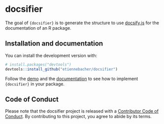 
# docsifier

<!-- badges: start -->

<!-- badges: end -->

The goal of `{docsifier}` is to generate the structure to use
[docsify.js](https://docsify.js.org/#/) for the documentation of an R
package.

## Installation and documentation

You can install the development version with:

``` r
# install.packages("devtools")
devtools::install_github("etiennebacher/docsifier")
```
Follow the [demo](https://docsifier.etiennebacher.com/#/demo) and the [documentation](https://docsifier.etiennebacher.com) to see how to implement `{docsifier}` in your package.

## Code of Conduct

Please note that the docsifier project is released with a [Contributor
Code of
Conduct](https://contributor-covenant.org/version/2/0/CODE_OF_CONDUCT.html).
By contributing to this project, you agree to abide by its terms.
